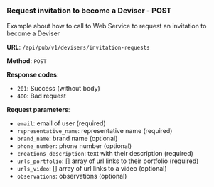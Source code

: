 ### Request invitation to become a Deviser - POST 

Example about how to call to Web Service to request an invitation
to become a Deviser

**URL**: `/api/pub/v1/devisers/invitation-requests`

**Method**: `POST`

**Response codes**: 
* `201`: Success (without body)
* `400`: Bad request
  
**Request parameters**:
* `email`: email of user (required)
* `representative_name`: representative name (required)
* `brand_name`: brand name (optional)
* `phone_number`: phone number (optional)
* `creations_description`: text with their description (required)
* `urls_portfolio`: [] array of url links to their portfolio (required)
* `urls_video`: [] array of url links to a video (optional)
* `observations`: observations (optional)
